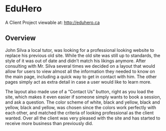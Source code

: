 # EduHero

A Client Project viewable at: http://eduhero.ca

## Overview

John Silva a local tutor, was looking for a professional looking website to replace his previous old site. While the old site was still up to standards, the style of it was out of date and didn’t match his likings anymore. After consulting with Mr. Silva several times we decided on a layout that would allow for users to view almost all the information they needed to know on the main page, including a quick way to get in contact with him. The other pages simply act as extra detail in case a user would like to learn more.

The layout also made use of a “Contact Us” button, right as you load the site, which makes it even easier if someone simply wants to book a session, and ask a question. The color scheme of white, black and yellow, black and yellow, black and yellow, was chosen since the colors work perfectly with each other, and matched the criteria of looking professional as the client wanted. Over all the client was very pleased with the site and has started to receive more business than previously did.

